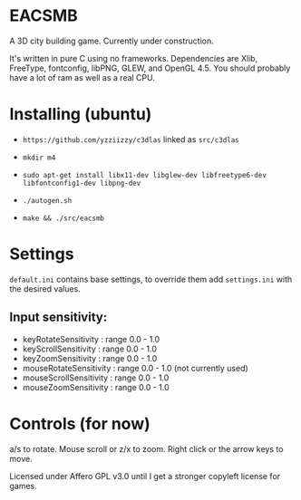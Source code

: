 # EACSMB
A 3D city building game. Currently under construction.


It's written in pure C using no frameworks. Dependencies are Xlib, FreeType, fontconfig, libPNG, GLEW, and OpenGL 4.5. You should probably have a lot of ram as well as a real CPU.


# Installing (ubuntu)

* `https://github.com/yzziizzy/c3dlas` linked as `src/c3dlas`

* `mkdir m4`

* `sudo apt-get install libx11-dev libglew-dev libfreetype6-dev libfontconfig1-dev libpng-dev`

* `./autogen.sh`
* `make && ./src/eacsmb`


# Settings

`default.ini` contains base settings, to override them add `settings.ini` with
the desired values.

## Input sensitivity:

* keyRotateSensitivity   : range 0.0 - 1.0
* keyScrollSensitivity   : range 0.0 - 1.0
* keyZoomSensitivity     : range 0.0 - 1.0
* mouseRotateSensitivity : range 0.0 - 1.0 (not currently used)
* mouseScrollSensitivity : range 0.0 - 1.0
* mouseZoomSensitivity   : range 0.0 - 1.0


# Controls (for now)

a/s to rotate.
Mouse scroll or z/x to zoom.
Right click or the arrow keys to move.


Licensed under Affero GPL v3.0 until I get a stronger copyleft license for games.

